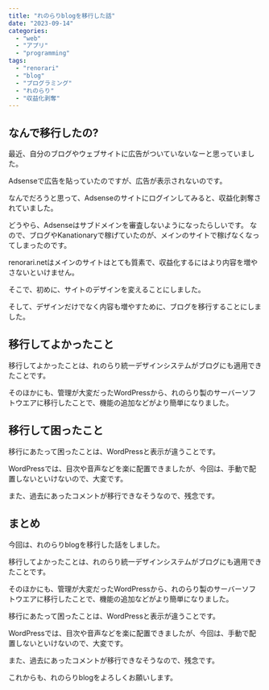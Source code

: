 ```yaml
---
title: "れのらりblogを移行した話"
date: "2023-09-14"
categories:
  - "web"
  - "アプリ"
  - "programming"
tags:
  - "renorari"
  - "blog"
  - "プログラミング"
  - "れのらり"
  - "収益化剥奪"
---
```


## なんで移行したの?

最近、自分のブログやウェブサイトに広告がついていないなーと思っていました。

Adsenseで広告を貼っていたのですが、広告が表示されないのです。

なんでだろうと思って、Adsenseのサイトにログインしてみると、収益化剥奪されていました。

どうやら、Adsenseはサブドメインを審査しないようになったらしいです。
なので、ブログやKanationaryで稼げていたのが、メインのサイトで稼げなくなってしまったのです。

renorari.netはメインのサイトはとても質素で、収益化するにはより内容を増やさないといけません。

そこで、初めに、サイトのデザインを変えることにしました。

そして、デザインだけでなく内容も増やすために、ブログを移行することにしました。

## 移行してよかったこと

移行してよかったことは、れのらり統一デザインシステムがブログにも適用できたことです。

そのほかにも、管理が大変だったWordPressから、れのらり製のサーバーソフトウエアに移行したことで、機能の追加などがより簡単になりました。

## 移行して困ったこと

移行にあたって困ったことは、WordPressと表示が違うことです。

WordPressでは、目次や音声などを楽に配置できましたが、今回は、手動で配置しないといけないので、大変です。

また、過去にあったコメントが移行できなそうなので、残念です。

## まとめ

今回は、れのらりblogを移行した話をしました。

移行してよかったことは、れのらり統一デザインシステムがブログにも適用できたことです。

そのほかにも、管理が大変だったWordPressから、れのらり製のサーバーソフトウエアに移行したことで、機能の追加などがより簡単になりました。

移行にあたって困ったことは、WordPressと表示が違うことです。

WordPressでは、目次や音声などを楽に配置できましたが、今回は、手動で配置しないといけないので、大変です。

また、過去にあったコメントが移行できなそうなので、残念です。

これからも、れのらりblogをよろしくお願いします。
